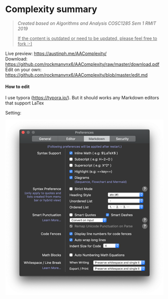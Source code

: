 # Complexity summary

> *Created based on Algorithms and Analysis COSC1285 Sem 1 RMIT 2019*
>
> <u>If the content is outdated or need to be updated, please feel free to fork :-)</u>

Live preview: https://austinph.me/AAComplexity/ <br />
Download: https://github.com/rockmanvnx6/AAComplexity/raw/master/download.pdf <br />
Edit on your own: https://github.com/rockmanvnx6/AAComplexity/blob/master/edit.md <br />

#### How to edit

I use typora (https://typora.io/). But it should works any Markdown editors that support LaTex

Setting:

![image-20190607020125584](README.assets/image-20190607020125584.png)

